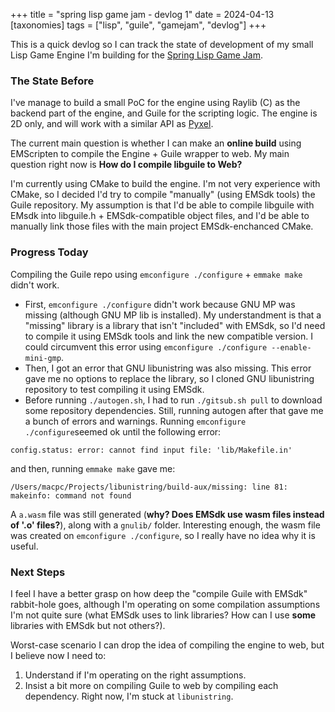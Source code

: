 +++
title = "spring lisp game jam - devlog 1"
date = 2024-04-13
[taxonomies]
tags = ["lisp", "guile", "gamejam", "devlog"]
+++

This is a quick devlog so I can track the state of development of my small Lisp Game Engine I'm building for the [Spring Lisp Game Jam](https://itch.io/jam/spring-lisp-game-jam-2024).

### The State Before

I've manage to build a small PoC for the engine using Raylib (C) as the backend part of the engine, and Guile for the scripting logic. The engine is 2D only, and will work with a similar API as [Pyxel](https://enginesdatabase.com/engine/pyxel/).

The current main question is whether I can make an **online build** using EMScripten to compile the Engine + Guile wrapper to web. My main question right now is **How do I compile libguile to Web?**

I'm currently using CMake to build the engine. I'm not very experience with CMake, so I decided I'd try to compile "manually" (using EMSdk tools) the Guile repository. My assumption is that I'd be able to compile libguile with EMsdk into libguile.h + EMSdk-compatible object files, and I'd be able to manually link those files with the main project EMSdk-enchanced CMake.

### Progress Today

Compiling the Guile repo using `emconfigure ./configure` + `emmake make` didn't work.

- First, `emconfigure ./configure` didn't work because GNU MP was missing (although GNU MP lib is installed). My understandment is that a "missing" library is a library that isn't "included" with EMSdk, so I'd need to compile it using EMSdk tools and link the new compatible version. I could circumvent this error using `emconfigure ./configure --enable-mini-gmp`.
- Then, I got an error that GNU libunistring was also missing. This error gave me no options to replace the library, so I cloned GNU libunistring repository to test compiling it using EMSdk.
- Before running `./autogen.sh`, I had to run `./gitsub.sh pull` to download some repository dependencies. Still, running autogen after that gave me a bunch of errors and warnings. Running `emconfigure ./configure`seemed ok until the following error:

`config.status: error: cannot find input file: 'lib/Makefile.in'`

and then, running `emmake make` gave me:

`/Users/macpc/Projects/libunistring/build-aux/missing: line 81: makeinfo: command not found`

A `a.wasm` file was still generated (**why? Does EMSdk use wasm files instead of '.o' files?**), along with a `gnulib/` folder. Interesting enough, the wasm file was created on `emconfigure ./configure`, so I really have no idea why it is useful.


### Next Steps

I feel I have a better grasp on how deep the "compile Guile with EMSdk" rabbit-hole goes, although I'm operating on some compilation assumptions I'm not quite sure (what EMSdk uses to link libraries? How can I use **some** libraries with EMSdk but not others?).

Worst-case scenario I can drop the idea of compiling the engine to web, but I believe now I need to:

1. Understand if I'm operating on the right assumptions.
2. Insist a bit more on compiling Guile to web by compiling each dependency. Right now, I'm stuck at `libunistring`.
